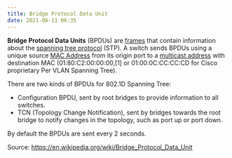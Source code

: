 ```yaml
---
title: Bridge Protocol Data Unit
date: 2021-06-11 06:35
---
```


**Bridge Protocol Data Units** (BPDUs) are [frames](20201009144356-frame.md) 
that contain information about the 
[spanning tree protocol](20201016141336-spanning-tree-protocol.md) (STP). 
A switch sends BPDUs using a unique source [MAC Address](20201009143255-mac.md) 
from its origin port to a [multicast address](20210611064541-multicast-address.md) with destination MAC
(01:80:C2:00:00:00,[1] or 01:00:0C:CC:CC:CD for Cisco proprietary Per VLAN
Spanning Tree). 

There are two kinds of BPDUs for 802.1D Spanning Tree:
* Configuration BPDU, sent by root bridges to provide information to all switches.
* TCN (Topology Change Notification), sent by bridges towards the root bridge to notify changes in the topology, such as port up or port down.

By default the BPDUs are sent every 2 seconds. 

Source: https://en.wikipedia.org/wiki/Bridge_Protocol_Data_Unit

